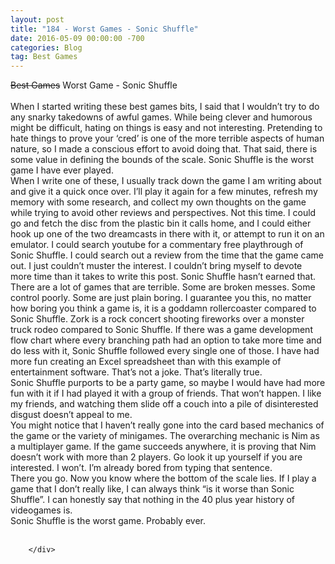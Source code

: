 ```yaml
---
layout: post
title: "184 - Worst Games - Sonic Shuffle"
date: 2016-05-09 00:00:00 -700
categories: Blog
tag: Best Games
---
```


<div class="blog-content">
				<div>
<div id="567075611372271217" align="left" style="width: 100%; overflow-y: hidden;" class="wcustomhtml">
<strike>Best Games</strike> Worst Game - Sonic Shuffle
</div>
</div>

<div class="paragraph" style="text-align:left;">
<br>
<span><span>When I started writing these best games bits, I said that I wouldn’t try to do any snarky takedowns of awful games. While being clever and humorous might be difficult, hating on things is easy and not interesting. Pretending to hate things to prove your ‘cred’ is one of the more terrible aspects of human nature, so I made a conscious effort to avoid doing that. That said, there is some value in defining the bounds of the scale. Sonic Shuffle is the worst game I have ever played.</span></span><br>
<span><span>When I write one of these, I usually track down the game I am writing about and give it a quick once over. I’ll play it again for a few minutes, refresh my memory with some research, and collect my own thoughts on the game while trying to avoid other reviews and perspectives. Not this time. I could go and fetch the disc from the plastic bin it calls home, and I could either hook up one of the two dreamcasts in there with it, or attempt to run it on an emulator. I could search youtube for a commentary free playthrough of Sonic Shuffle. I could search out a review from the time that the game came out. I just couldn’t muster the interest. I couldn’t bring myself to devote more time than it takes to write this post. Sonic Shuffle hasn’t earned that.</span></span><br>
<span><span>There are a lot of games that are terrible. Some are broken messes. Some control poorly. Some are just plain boring. I guarantee you this, no matter how boring you think a game is, it is a goddamn rollercoaster compared to Sonic Shuffle. Zork is a rock concert shooting fireworks over a monster truck rodeo compared to Sonic Shuffle. If there was a game development flow chart where every branching path had an option to take more time and do less with it, Sonic Shuffle followed every single one of those. I have had more fun creating an Excel spreadsheet than with this example of entertainment software. That’s not a joke. That’s literally true.</span></span><br>
<span><span>Sonic Shuffle purports to be a party game, so maybe I would have had more fun with it if I had played it with a group of friends. That won’t happen. I like my friends, and watching them slide off a couch into a pile of disinterested disgust doesn’t appeal to me.</span></span><br>
<span><span>You might notice that I haven’t really gone into the card based mechanics of the game or the variety of minigames. The overarching mechanic is Nim as a multiplayer game. If the game succeeds anywhere, it is proving that Nim doesn’t work with more than 2 players. Go look it up yourself if you are interested. I won’t. I’m already bored from typing that sentence.</span></span><br>
<span><span>There you go. Now you know where the bottom of the scale lies. If I play a game that I don’t really like, I can always think “is it worse than Sonic Shuffle”. I can honestly say that nothing in the 40 plus year history of videogames is.</span></span><br>
<span><span>Sonic Shuffle is the worst game. Probably ever.</span></span><br>
<br>
</div>


		</div>
        